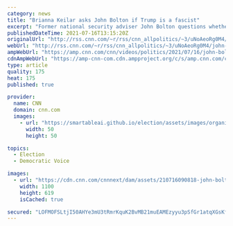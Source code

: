 ```yaml
---
category: news
title: "Brianna Keilar asks John Bolton if Trump is a fascist"
excerpt: "Former national security adviser John Bolton questions whether former President Donald Trump was capable of orchestrating a violent coup.\n    \n"
publishedDateTime: 2021-07-16T13:15:20Z
originalUrl: "http://rss.cnn.com/~r/rss/cnn_allpolitics/~3/uNoAeoRg0M4/john-bolton-trump-coup-fascism-newday-vpx.cnn"
webUrl: "http://rss.cnn.com/~r/rss/cnn_allpolitics/~3/uNoAeoRg0M4/john-bolton-trump-coup-fascism-newday-vpx.cnn"
ampWebUrl: "https://amp.cnn.com/cnn/videos/politics/2021/07/16/john-bolton-trump-coup-fascism-newday-vpx.cnn"
cdnAmpWebUrl: "https://amp-cnn-com.cdn.ampproject.org/c/s/amp.cnn.com/cnn/videos/politics/2021/07/16/john-bolton-trump-coup-fascism-newday-vpx.cnn"
type: article
quality: 175
heat: 175
published: true

provider:
  name: CNN
  domain: cnn.com
  images:
    - url: "https://smartableai.github.io/election/assets/images/organizations/cnn.com-50x50.jpg"
      width: 50
      height: 50

topics:
  - Election
  - Democratic Voice

images:
  - url: "https://cdn.cnn.com/cnnnext/dam/assets/210716090818-john-bolton-new-day-07162021-super-tease.jpeg"
    width: 1100
    height: 619
    isCached: true

secured: "LOFMOFSLtjI50AHYe3mU3tRmrKquK2BvMB21muEAMEzyyu3pSfGr1atqXGsKfa99+C5LTyOKTeosy48R1DEDbNnVe9+CSEGXl2CHuQr3Ag6G++u6n7nkn/PO69BpFR7qxABCY5KEuMPHvzVPM6Ku3xQxEeBwK5//s21dn5+9lbn7/TseMg3UUjDUHmhUmsby3Dmz+dTufMduHl1C12fPElnY6EwkfcPRr2eSYqWE4S15PQi8nx2YzxTEmbq0s725NIip83oSg+vJ5jQhOIcQFKrXdWImPJCRfywngi3E/EE5sOc8V3JZTXYkFxzLIFPEsanJ5WrS52R7QM/sDuSc+3ROUvXuJ/Ung03+zhTzrC4=;VtU21SBXYviQgm5OhqiuFw=="
---
```


